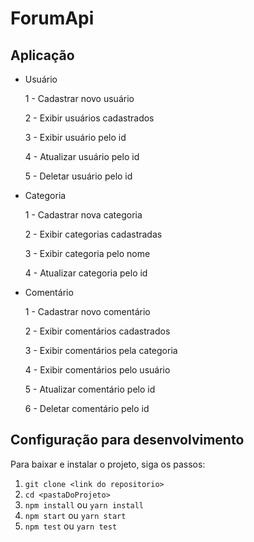 # ForumApi

## Aplicação

- Usuário

  1 - Cadastrar novo usuário

  2 - Exibir usuários cadastrados

  3 - Exibir usuário pelo id

  4 - Atualizar usuário pelo id

  5 - Deletar usuário pelo id

- Categoria

  1 - Cadastrar nova categoria

  2 - Exibir categorias cadastradas

  3 - Exibir categoria pelo nome

  4 - Atualizar categoria pelo id

- Comentário

  1 - Cadastrar novo comentário

  2 - Exibir comentários cadastrados

  3 - Exibir comentários pela categoria

  4 - Exibir comentários pelo usuário

  5 - Atualizar comentário pelo id

  6 - Deletar comentário pelo id

## Configuração para desenvolvimento

Para baixar e instalar o projeto, siga os passos:

1.  `git clone <link do repositorio>`
2.  `cd <pastaDoProjeto>`
3.  `npm install` ou `yarn install`
4.  `npm start` ou `yarn start`
5.  `npm test` ou `yarn test`
